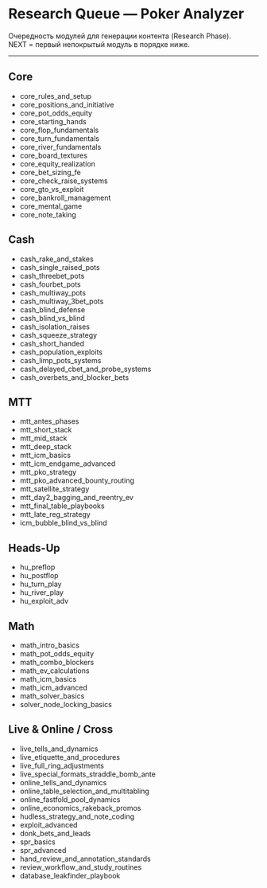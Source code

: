 # Research Queue — Poker Analyzer

Очередность модулей для генерации контента (Research Phase).  
NEXT = первый непокрытый модуль в порядке ниже.  

---

## Core
- core_rules_and_setup
- core_positions_and_initiative
- core_pot_odds_equity
- core_starting_hands
- core_flop_fundamentals
- core_turn_fundamentals
- core_river_fundamentals
- core_board_textures
- core_equity_realization
- core_bet_sizing_fe
- core_check_raise_systems
- core_gto_vs_exploit
- core_bankroll_management
- core_mental_game
- core_note_taking

## Cash
- cash_rake_and_stakes
- cash_single_raised_pots
- cash_threebet_pots
- cash_fourbet_pots
- cash_multiway_pots
- cash_multiway_3bet_pots
- cash_blind_defense
- cash_blind_vs_blind
- cash_isolation_raises
- cash_squeeze_strategy
- cash_short_handed
- cash_population_exploits
- cash_limp_pots_systems
- cash_delayed_cbet_and_probe_systems
- cash_overbets_and_blocker_bets

## MTT
- mtt_antes_phases
- mtt_short_stack
- mtt_mid_stack
- mtt_deep_stack
- mtt_icm_basics
- mtt_icm_endgame_advanced
- mtt_pko_strategy
- mtt_pko_advanced_bounty_routing
- mtt_satellite_strategy
- mtt_day2_bagging_and_reentry_ev
- mtt_final_table_playbooks
- mtt_late_reg_strategy
- icm_bubble_blind_vs_blind

## Heads-Up
- hu_preflop
- hu_postflop
- hu_turn_play
- hu_river_play
- hu_exploit_adv

## Math
- math_intro_basics
- math_pot_odds_equity
- math_combo_blockers
- math_ev_calculations
- math_icm_basics
- math_icm_advanced
- math_solver_basics
- solver_node_locking_basics

## Live & Online / Cross
- live_tells_and_dynamics
- live_etiquette_and_procedures
- live_full_ring_adjustments
- live_special_formats_straddle_bomb_ante
- online_tells_and_dynamics
- online_table_selection_and_multitabling
- online_fastfold_pool_dynamics
- online_economics_rakeback_promos
- hudless_strategy_and_note_coding
- exploit_advanced
- donk_bets_and_leads
- spr_basics
- spr_advanced
- hand_review_and_annotation_standards
- review_workflow_and_study_routines
- database_leakfinder_playbook
